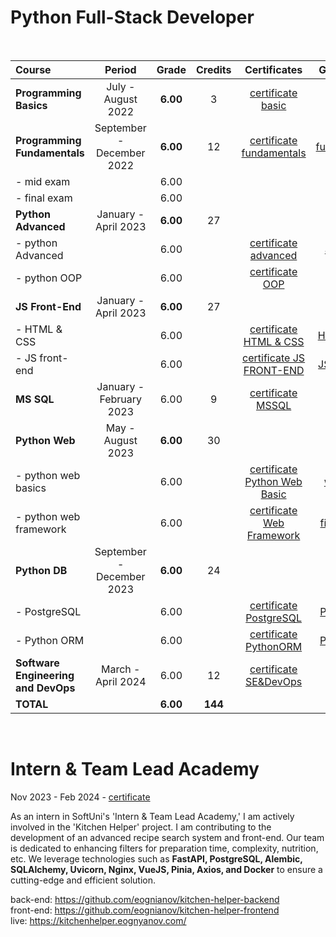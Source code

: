 # Python Full-Stack Developer

<br>

| Course                              |          Period           |  Grade   | Credits |          Certificates          |   GitHubRepo    |
|:------------------------------------|:-------------------------:|:--------:|:-------:|:------------------------------:|:---------------:|
| **Programming Basics**              |    July - August 2022     | **6.00** |    3    |      [certificate basic]       |     [basic]     |
| **Programming Fundamentals**        | September - December 2022 | **6.00** |   12    |   [certificate fundamentals]   | [fundamentals]  |
| - mid exam                          |                           |   6.00   |         |                                |                 |
| - final exam                        |                           |   6.00   |         |                                |                 |
| **Python Advanced**                 |   January - April 2023    | **6.00** |   27    |                                |                 |
| - python Advanced                   |                           |   6.00   |         |     [certificate advanced]     |   [advanced]    |
| - python OOP                        |                           |   6.00   |         |       [certificate OOP]        |      [OOP]      |
| **JS Front-End**                    |   January - April 2023    | **6.00** |   27    |                                |                 |
| - HTML & CSS                        |                           |   6.00   |         |    [certificate HTML & CSS]    |  [HTML & CSS]   |
| - JS front-end                      |                           |   6.00   |         |   [certificate JS FRONT-END]   |  [JS Font-End]  |
| **MS SQL**                          |  January - February 2023  |   6.00   |    9    |      [certificate MSSQL]       |    [MS SQL]     |
| **Python Web**                      |     May - August 2023     | **6.00** |   30    |                                |                 |
| - python web basics                 |                           |   6.00   |         | [certificate Python Web Basic] |   [web basic]   |
| - python web framework              |                           |   6.00   |         |  [certificate Web Framework]   | [final project] |
| **Python DB**                       | September - December 2023 | **6.00** |   24    |                                |                 |
| - PostgreSQL                        |                           |   6.00   |         |    [certificate PostgreSQL]    |  [PostgreSQL]   |
| - Python ORM                        |                           |   6.00   |         |    [certificate PythonORM]     |   [PythonORM]   |
| **Software Engineering and DevOps** |    March - April 2024     |   6.00   |   12    |    [certificate SE&DevOps]     |                 |
| **TOTAL**                           |                           | **6.00** | **144** |                                |                 |

[basic]:https://github.com/VelinIliev/python-basic-softuni

[fundamentals]: https://github.com/VelinIliev/python-fundamentals-softuni

[advanced]: https://github.com/VelinIliev/python-advanced-softuni

[OOP]: https://github.com/VelinIliev/python_oop_softuni

[HTML & CSS]:https://github.com/VelinIliev/html-and-css-softuni

[web basic]: https://github.com/VelinIliev/python_web_basics

[JS Font-End]: https://github.com/VelinIliev/js-front-end-softuni

[web framework]: https://github.com/VelinIliev/python_web_framework

[certificate basic]:https://softuni.bg/certificates/details/140540/cdc98c99

[certificate fundamentals]: https://softuni.bg/certificates/details/148794/32086962

[certificate advanced]: https://softuni.bg/certificates/details/159314/afb9a3d3

[certificate HTML & CSS]: https://softuni.bg/certificates/details/162904/6154e496

[certificate OOP]: https://softuni.bg/certificates/details/168162/acb3f086

[certificate JS FRONT-END]: https://softuni.bg/certificates/details/170672/ad7e8ffb

[certificate Python Web Basic]: https://softuni.bg/certificates/details/177840/0f00f69b

[certificate Web Framework]:https://softuni.bg/certificates/details/182369/e4bb5d6e

[certificate SE&DevOps]: https://softuni.bg/certificates/details/213389/9f709d59

[final project]:https://github.com/VelinIliev/CTRS-project

[PostgreSQL]: https://github.com/VelinIliev/PostgreSQL

[certificate PostgreSQL]: https://softuni.bg/certificates/details/186015/5edba1e2

[PythonORM]: https://github.com/VelinIliev/PythonORM

[certificate PythonORM]: https://softuni.bg/certificates/details/193809/7a314e6e

[MS SQL]: https://github.com/VelinIliev/mssql-softuni

[certificate MSSQL]: https://softuni.bg/certificates/details/157955/30bb58a2

[Flask]: https://github.com/VelinIliev/Web-Applications-with-Flask---SoftUni

[React]: https://github.com/VelinIliev/ReactJS



<br>

# Intern & Team Lead Academy

Nov 2023 - Feb 2024 - [certificate]
<br>

As an intern in SoftUni's 'Intern & Team Lead Academy,' I am actively
involved in the 'Kitchen Helper' project. I am contributing to the development
of an advanced recipe search system and front-end. Our team is
dedicated to enhancing filters for preparation time, complexity, nutrition,
etc. We leverage technologies such as  <b>FastAPI, PostgreSQL, Alembic,
SQLAlchemy, Uvicorn, Nginx, VueJS, Pinia, Axios, and Docker</b> to
ensure a cutting-edge and efficient solution.

back-end: https://github.com/eognianov/kitchen-helper-backend <br>
front-end: https://github.com/eognianov/kitchen-helper-frontend <br>
live: https://kitchenhelper.eognyanov.com/

[certificate]: https://github.com/VelinIliev/SoftUni-Python-Full-Stack-Developer-progress/tree/main/certificates/Certificate-Student-Intern-Velin-Iliev.pdf

